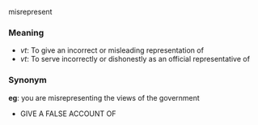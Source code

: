 misrepresent
### Meaning
+ _vt_: To give an incorrect or misleading representation of
+ _vt_: To serve incorrectly or dishonestly as an official representative of

### Synonym

__eg__: you are misrepresenting the views of the government

+ GIVE A FALSE ACCOUNT OF


